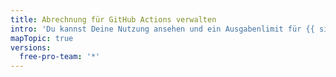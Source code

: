 ```yaml
---
title: Abrechnung für GitHub Actions verwalten
intro: 'Du kannst Deine Nutzung ansehen und ein Ausgabenlimit für {{ site.data.variables.product.prodname_actions }} setzen.'
mapTopic: true
versions:
  free-pro-team: '*'
---
```



